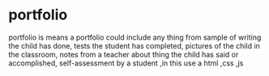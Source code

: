 # portfolio
portfolio is means a portfolio could include any thing from sample of writing the child has done, tests the student has completed, pictures of the child in the classroom, notes from a teacher about thing the child has said or accomplished, self-assessment by a student ,in this use a html ,css ,js  
